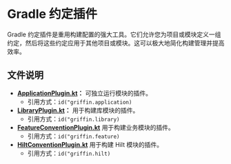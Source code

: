 # Gradle 约定插件

Gradle 约定插件是重用构建配置的强大工具。它们允许您为项目或模块定义一组约定，然后将这些约定应用于其他项目或模块。这可以极大地简化构建管理并提高效率。

## 文件说明

- **[ApplicationPlugin.kt](src/main/kotlin/ApplicationPlugin.kt)：** 可独立运行模块的插件。
  - 引用方式：`id("griffin.application)`
- **[LibraryPlugin.kt](src/main/kotlin/LibraryPlugin.kt)：** 用于构建库模块的插件。
  - 引用方式：`id("griffin.library)`
- **[FeatureConventionPlugin.kt](src/main/kotlin/FeatureConventionPlugin.kt)** 用于构建业务模块的插件。
  - 引用方式：`id("griffin.feature)`
- **[HiltConventionPlugin.kt](src/main/kotlin/HiltConventionPlugin.kt)** 用于构建 Hilt 模块的插件。
  - 引用方式：`id("griffin.hilt)`